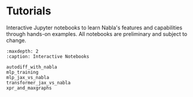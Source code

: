 # Tutorials

Interactive Jupyter notebooks to learn Nabla's features and capabilities through hands-on examples. All notebooks are preliminary and subject to change.

```{toctree}
:maxdepth: 2
:caption: Interactive Notebooks

autodiff_with_nabla
mlp_training
mlp_jax_vs_nabla
transformer_jax_vs_nabla
xpr_and_maxgraphs
```